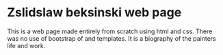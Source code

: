 # Zslidslaw beksinski web page 
This is a web page made entirely from scratch using html and css. There was no use of bootstrap of and templates.
It is a biography of the painters life and work.
